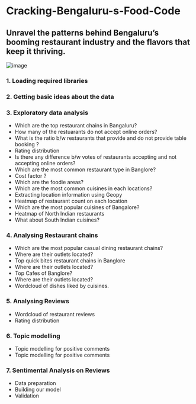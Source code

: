 # Cracking-Bengaluru-s-Food-Code
## Unravel the patterns behind Bengaluru’s booming restaurant industry and the flavors that keep it thriving.
![image](https://github.com/user-attachments/assets/6379d7b8-1dcd-4e22-b3cf-307517dd2020)

### 1. Loading required libraries

### 2. Getting basic ideas about the data

### 3. Exploratory data analysis

- Which are the top restaurant chains in Bangaluru?
- How many of the restuarants do not accept online orders?
- What is the ratio b/w restaurants that provide and do not provide table booking ?
- Rating distribution
- Is there any difference b/w votes of restaurants accepting and not accepting online orders?
- Which are the most common restaurant type in Banglore?
- Cost factor ?
- Which are the foodie areas?
- Which are the most common cuisines in each locations?
- Extracting location information using Geopy
- Heatmap of restaurant count on each location
- Which are the most popular cuisines of Bangalore?
- Heatmap of North Indian restaurants
- What about South Indian cuisines?
### 4. Analysing Restaurant chains
- Which are the most popular casual dining restaurant chains?
- Where are their outlets located?
- Top quick bites restaurant chains in Banglore
- Where are their outlets located?
- Top Cafes of Banglore?
- Where are their outlets located?
- Wordcloud of dishes liked by cuisines.
### 5. Analysing Reviews
- Wordcloud of restaurant reviews
- Rating distribution
### 6. Topic modelling
- Topic modelling for positive comments
- Topic modelling for positive comments
### 7. Sentimental Analysis on Reviews
- Data preparation
- Building our model
- Validation
